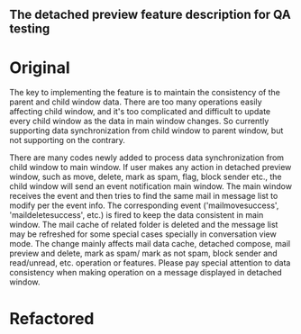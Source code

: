 ## The detached preview feature description for QA testing

# Original
The key to implementing the feature is to maintain the consistency of the parent and child window data.
There are too many operations easily affecting child window,
and it's too complicated and difficult to update every child window as the data in main window changes.
So currently supporting data synchronization from child window to parent window, but not supporting on the contrary.

There are many codes newly added to process data synchronization from child window to main window.
If user makes any action in detached preview window, such as move, delete, mark as spam, flag, block sender etc.,
the child window will send an event notification main window.
The main window receives the event and then tries to find the same mail in message list to modify per the event info.
The corresponding event ('mailmovesuccess', 'maildeletesuccess', etc.) is fired to keep the data consistent in main window.
The mail cache of related folder is deleted and the message list may be refreshed for some special cases specially in conversation view mode.
The change mainly affects mail data cache, detached compose, mail preview and delete, mark as spam/ mark as not spam, block sender and read/unread, etc. operation or features.
Please pay special attention to data consistency when making operation on a message displayed in detached window.

# Refactored

